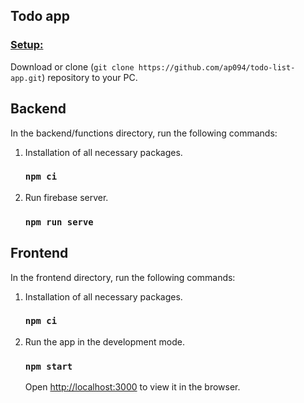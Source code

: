 ## Todo app

<h3><ins>Setup:</ins></h3>

Download or clone (`git clone https://github.com/ap094/todo-list-app.git`) repository to your PC.

## Backend

In the backend/functions directory, run the following commands:

1. Installation of all necessary packages.<br>
    ### `npm ci`

2. Run firebase server.
    ### `npm run serve`

## Frontend

In the frontend directory, run the following commands:

1. Installation of all necessary packages.<br>
    ### `npm ci`

2. Run the app in the development mode.
    ### `npm start`
    Open [http://localhost:3000](http://localhost:3000) to view it in the browser.
